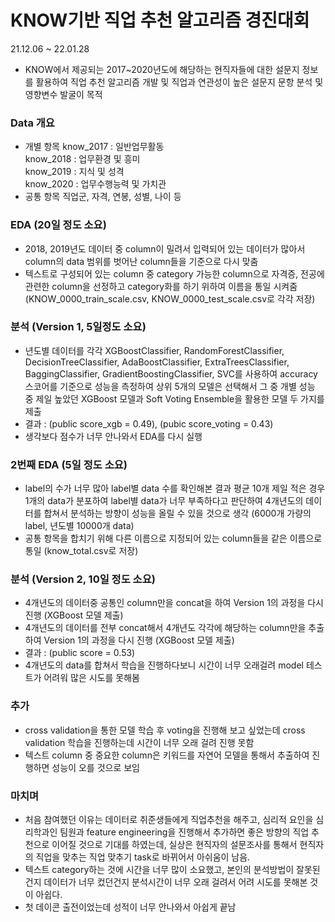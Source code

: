 # KNOW기반 직업 추천 알고리즘 경진대회
21.12.06 ~ 22.01.28<br>
- KNOW에서 제공되는 2017~2020년도에 해당하는 현직자들에 대한 설문지 정보를 활용하여 직업 추천 알고리즘 개발 및 직업과 연관성이 높은 설문지 문항 분석 및 영향변수 발굴이 목적<br>

### Data 개요
- 개별 항목
know_2017 : 일반업무활동<br>
know_2018 : 업무환경 및 흥미<br>
know_2019 : 지식 및 성격<br>
know_2020 : 업무수행능력 및 가치관<br>
- 공통 항목
직업군, 자격, 연봉, 성별, 나이 등<br>

### EDA (20일 정도 소요)
- 2018, 2019년도 데이터 중 column이 밀려서 입력되어 있는 데이터가 많아서 column의 data 범위를 벗어난 column들을 기준으로 다시 맞춤
- 텍스트로 구성되어 있는 column 중 category 가능한 column으로 자격증, 전공에 관련한 column을 선정하고 category화를 하기 위하여 이름을 통일 시켜줌 (KNOW_0000_train_scale.csv, KNOW_0000_test_scale.csv로 각각 저장)

### 분석 (Version 1, 5일정도 소요)
- 년도별 데이터를 각각 XGBoostClassifier, RandomForestClassifier, DecisionTreeClassifier, AdaBoostClassifier, ExtraTreesClassifier, BaggingClassifier, GradientBoostingClassifier, SVC를 사용하여 accuracy 스코어를 기준으로 성능을 측정하여 상위 5개의 모델은 선택해서 그 중 개별 성능 중 제일 높았던 XGBoost 모델과 Soft Voting Ensemble을 활용한 모델 두 가지를 제출
- 결과 : (public score_xgb = 0.49), (pubic score_voting = 0.43)
- 생각보다 점수가 너무 안나와서 EDA를 다시 실행

### 2번째 EDA (5일 정도 소요)
- label의 수가 너무 많아 label별 data 수를 확인해본 결과 평균 10개 제일 적은 경우 1개의 data가 분포하여 label별 data가 너무 부족하다고 판단하여 4개년도의 데이터를 합쳐서 분석하는 방향이 성능을 올릴 수 있을 것으로 생각 (6000개 가량의 label, 년도별 10000개 data)
- 공통 항목을 합치기 위해 다른 이름으로 지정되어 있는 column들을 같은 이름으로 통일 (know_total.csv로 저장)

### 분석 (Version 2, 10일 정도 소요)
- 4개년도의 데이터중 공통인 column만을 concat을 하여 Version 1의 과정을 다시 진행 (XGBoost 모델 제출)
- 4개년도의 데이터를 전부 concat해서 4개년도 각각에 해당하는 column만을 추출하여 Version 1의 과정을 다시 진행 (XGBoost 모델 제출)
- 결과 : (public score = 0.53)
- 4개년도의 data를 합쳐서 학습을 진행하다보니 시간이 너무 오래걸려 model 테스트가 어려워 많은 시도를 못해봄

### 추가
- cross validation을 통한 모델 학습 후 voting을 진행해 보고 싶었는데 cross validation 학습을 진행하는데 시간이 너무 오래 걸려 진행 못함
- 텍스트 column 중 중요한 column은 키워드를 자연어 모델을 통해서 추출하여 진행하면 성능이 오를 것으로 보임

### 마치며
- 처음 참여했던 이유는 데이터로 취준생들에게 직업추천을 해주고, 심리적 요인을 심리학과인 팀원과 feature engineering을 진행해서 추가하면 좋은 방향의 직업 추천으로 이어질 것으로 기대를 하였는데, 실상은 현직자의 설문조사를 통해서 현직자의 직업을 맞추는 직업 맞추기 task로 바뀌어서 아쉬움이 남음.
- 텍스트 category하는 것에 시간을 너무 많이 소요했고, 본인의 분석방법이 잘못된건지 데이터가 너무 컸던건지 분석시간이 너무 오래 걸려서 어려 시도를 못해본 것이 아쉽다.
- 첫 데이콘 출전이었는데 성적이 너무 안나와서 아쉽게 끝남